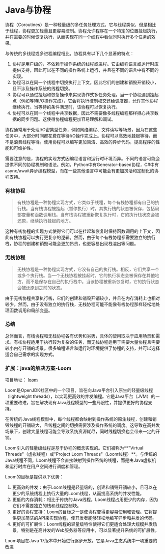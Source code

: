 # Java与协程

协程（Coroutines）是一种轻量级的多任务处理方式，它与线程类似，但是相比于线程，协程更加轻量且更容易控制。协程允许程序在一个特定的位置挂起执行，并在需要的时候恢复执行，从而实现在同一个线程中看似同时执行多个任务的效果。

与传统的多线程或多进程编程相比，协程具有以下几个显著的特点：

1. 协程是用户级的，不依赖于操作系统的线程或进程。它由编程语言或运行时库提供支持，因此可以在不同的操作系统上运行，并且在不同的语言中有不同的实现。
2. 协程可以在同一个线程中切换执行上下文，因此它们的创建和销毁开销较小，且不涉及操作系统的线程切换。
3. 协程可以通过挂起和恢复操作来实现协作式多任务处理。当一个协程遇到挂起点（例如等待I/O操作完成），它会将执行控制权交还给调度器，允许其他协程继续执行。当等待的条件满足时，该协程可以恢复执行。
4. 协程可以在同一个线程中共享数据，因此不需要像多线程编程那样担心共享数据的同步问题。这使得协程编程更加容易理解和调试。

协程通常用于处理I/O密集型任务，例如网络编程、文件读写等场景，因为在这些任务中，大部分时间都花费在等待I/O操作完成上。协程可以高效地挂起等待，而不是浪费线程等待。使用协程可以编写更加简洁、高效的异步代码，提高程序的性能和可维护性。

需要注意的是，协程的实现方式因编程语言和运行时环境而异。不同的语言可能会提供不同的协程机制和语法。例如，Python中有Generator-based协程，C#中有async/await异步编程模型，而在一些其他语言中可能会有更加灵活和定制化的协程支持。

### 有栈协程

> 有栈协程是一种协程实现方式，它类似于线程，每个有栈协程都有自己的执行栈。当有栈协程被挂起（暂停执行）时，其执行栈的状态被保存，包括局部变量和函数调用栈。当有栈协程被重新恢复执行时，它的执行栈状态会被还原，继续执行挂起的地方。

这种有栈协程的实现方式使得它们可以在挂起和恢复时保持函数调用的上下文，因此有栈协程可以执行更复杂的逻辑。然而，由于每个有栈协程都需要独立的执行栈，协程的创建和销毁可能会更加昂贵，也更容易出现栈溢出等问题。

### 无栈协程

> 无栈协程是一种协程实现方式，它没有自己的执行栈。相反，它们共享一个或多个执行栈。当一个无栈协程被挂起时，它的执行状态会被保存在其他地方，而不是保存在自己的执行栈中。当该协程被重新恢复时，它的执行状态会被还原到之前的状态。

由于无栈协程共享执行栈，它们的创建和销毁开销较小，并且在内存消耗上也相对较少。然而，由于没有独立的执行栈，无栈协程可能不能像有栈协程那样轻松地处理函数调用和局部变量。

### 总结

总体而言，有栈协程和无栈协程各有优势和劣势，具体的使用取决于应用场景和需求。有栈协程适用于执行较为复杂的任务，而无栈协程适用于需要大量协程且需要较小内存开销的场景。很多编程语言和运行时环境提供了协程的支持，并可以选择适合自己需求的实现方式。

### 扩展：java的解决方案-Loom

项目地址： [loom](https://github.com/openjdk/loom)

Loom是OpenJDK社区中的一个项目，旨在向Java平台引入原生的轻量级线程（lightweight threads），以实现更高效的并发编程。它是Java平台（JVM）的一项重要改进，旨在解决现有Java线程模型的一些局限性，并提供更好的协程支持。

在传统的Java线程模型中，每个线程都会映射到操作系统的原生线程，创建和销毁线程的开销较大，且线程之间的切换需要涉及操作系统的调度。这导致在高并发场景下，创建大量线程可能会导致系统资源耗尽，同时线程切换也会带来一定的开销。

Loom引入的轻量级线程是基于协程的概念实现的。它们被称为**"Virtual Threads"（虚拟线程）或"Project Loom Threads"（Loom线程）**。与传统的Java线程不同，Loom线程不会直接映射到操作系统的线程，而是由Java虚拟机和运行时库在用户空间进行调度和管理。

Loom的目标是提供以下优势：

1. 更高效的并发：由于Loom线程是轻量级的，创建和销毁开销较小，且可以在更少的系统线程上执行大量的Loom线程，从而提高系统的并发性能。
2. 更低的内存消耗：相比于传统的Java线程，Loom线程占用更少的内存，因为它们不需要独立的栈和线程控制块。
3. 更好的协程支持：Loom的目标之一是使协程变得更容易使用和管理。它将提供更加简洁的API来实现协程，使开发者能够轻松地编写异步和并发的代码。
4. 更好的可扩展性：Loom线程的轻量级特性使得它们更适合处理大规模并发场景，特别是在高并发的Web服务器等应用中，可以显著提升系统的可扩展性。

Loom项目在Java 17版本中开始进行逐步开放，它是Java生态系统中一项重要的改进

